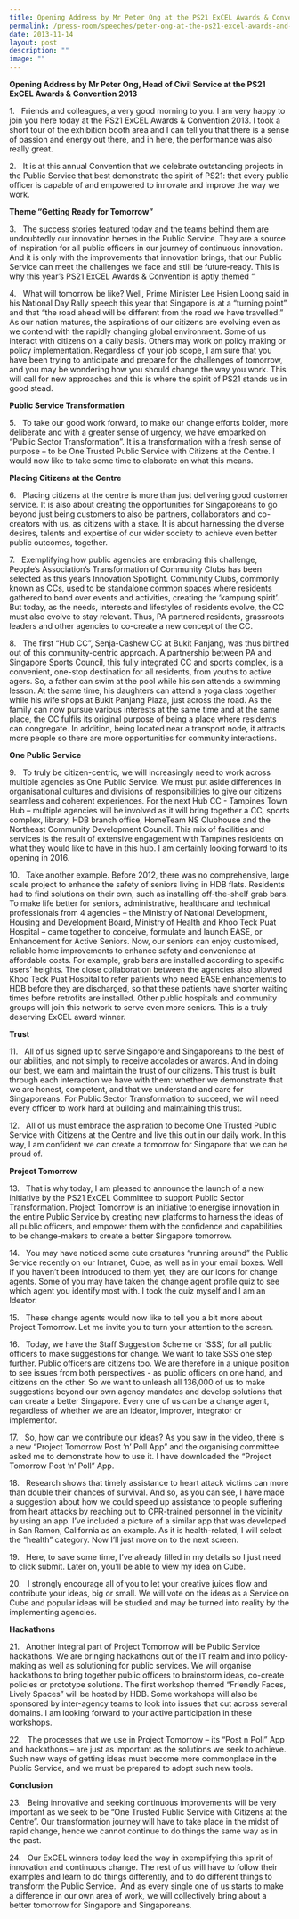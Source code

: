 ```yaml
---
title: Opening Address by Mr Peter Ong at the PS21 ExCEL Awards & Convention 2013
permalink: /press-room/speeches/peter-ong-at-the-ps21-excel-awards-and-convention-2013/
date: 2013-11-14
layout: post
description: ""
image: ""
---
```

**Opening Address by Mr Peter Ong, Head of Civil Service at the PS21 ExCEL Awards & Convention 2013**

1\.   Friends and colleagues, a very good morning to you. I am very happy to join you here today at the PS21 ExCEL Awards & Convention 2013. I took a short tour of the exhibition booth area and I can tell you that there is a sense of passion and energy out there, and in here, the performance was also really great.

2\.   It is at this annual Convention that we celebrate outstanding projects in the Public Service that best demonstrate the spirit of PS21: that every public officer is capable of and empowered to innovate and improve the way we work.

**Theme “Getting Ready for Tomorrow”**

3\.   The success stories featured today and the teams behind them are undoubtedly our innovation heroes in the Public Service. They are a source of inspiration for all public officers in our journey of continuous innovation. And it is only with the improvements that innovation brings, that our Public Service can meet the challenges we face and still be future-ready. This is why this year’s PS21 ExCEL Awards & Convention is aptly themed “ 

4\.   What will tomorrow be like? Well, Prime Minister Lee Hsien Loong said in his National Day Rally speech this year that Singapore is at a “turning point” and that “the road ahead will be different from the road we have travelled.” As our nation matures, the aspirations of our citizens are evolving even as we contend with the rapidly changing global environment. Some of us interact with citizens on a daily basis. Others may work on policy making or policy implementation. Regardless of your job scope, I am sure that you have been trying to anticipate and prepare for the challenges of tomorrow, and you may be wondering how you should change the way you work. This will call for new approaches and this is where the spirit of PS21 stands us in good stead.

**Public Service Transformation**

5\.   To take our good work forward, to make our change efforts bolder, more deliberate and with a greater sense of urgency, we have embarked on “Public Sector Transformation”. It is a transformation with a fresh sense of purpose – to be One Trusted Public Service with Citizens at the Centre. I would now like to take some time to elaborate on what this means.

**Placing Citizens at the Centre**

6\.   Placing citizens at the centre is more than just delivering good customer service. It is also about creating the opportunities for Singaporeans to go beyond just being customers to also be partners, collaborators and co-creators with us, as citizens with a stake. It is about harnessing the diverse desires, talents and expertise of our wider society to achieve even better public outcomes, together.

7\.   Exemplifying how public agencies are embracing this challenge, People’s Association’s Transformation of Community Clubs has been selected as this year’s Innovation Spotlight. Community Clubs, commonly known as CCs, used to be standalone common spaces where residents gathered to bond over events and activities, creating the ‘kampung spirit’. But today, as the needs, interests and lifestyles of residents evolve, the CC must also evolve to stay relevant. Thus, PA partnered residents, grassroots leaders and other agencies to co-create a new concept of the CC. 

8\.   The first “Hub CC”, Senja-Cashew CC at Bukit Panjang, was thus birthed out of this community-centric approach. A partnership between PA and Singapore Sports Council, this fully integrated CC and sports complex, is a convenient, one-stop destination for all residents, from youths to active agers. So, a father can swim at the pool while his son attends a swimming lesson. At the same time, his daughters can attend a yoga class together while his wife shops at Bukit Panjang Plaza, just across the road. As the family can now pursue various interests at the same time and at the same place, the CC fulfils its original purpose of being a place where residents can congregate. In addition, being located near a transport node, it attracts more people so there are more opportunities for community interactions.

**One Public Service**

9\.   To truly be citizen-centric, we will increasingly need to work across multiple agencies as One Public Service. We must put aside differences in organisational cultures and divisions of responsibilities to give our citizens seamless and coherent experiences. For the next Hub CC - Tampines Town Hub – multiple agencies will be involved as it will bring together a CC, sports complex, library, HDB branch office, HomeTeam NS Clubhouse and the Northeast Community Development Council. This mix of facilities and services is the result of extensive engagement with Tampines residents on what they would like to have in this hub. I am certainly looking forward to its opening in 2016.

10\.   Take another example. Before 2012, there was no comprehensive, large scale project to enhance the safety of seniors living in HDB flats. Residents had to find solutions on their own, such as installing off-the-shelf grab bars. To make life better for seniors, administrative, healthcare and technical professionals from 4 agencies – the Ministry of National Development, Housing and Development Board, Ministry of Health and Khoo Teck Puat Hospital – came together to conceive, formulate and launch EASE, or Enhancement for Active Seniors. Now, our seniors can enjoy customised, reliable home improvements to enhance safety and convenience at affordable costs. For example, grab bars are installed according to specific users’ heights. The close collaboration between the agencies also allowed Khoo Teck Puat Hospital to refer patients who need EASE enhancements to HDB before they are discharged, so that these patients have shorter waiting times before retrofits are installed. Other public hospitals and community groups will join this network to serve even more seniors. This is a truly deserving ExCEL award winner.

**Trust**

11\.   All of us signed up to serve Singapore and Singaporeans to the best of our abilities, and not simply to receive accolades or awards. And in doing our best, we earn and maintain the trust of our citizens. This trust is built through each interaction we have with them: whether we demonstrate that we are honest, competent, and that we understand and care for Singaporeans. For Public Sector Transformation to succeed, we will need every officer to work hard at building and maintaining this trust.

12\.   All of us must embrace the aspiration to become One Trusted Public Service with Citizens at the Centre and live this out in our daily work. In this way, I am confident we can create a tomorrow for Singapore that we can be proud of.   

**Project Tomorrow**

13\.   That is why today, I am pleased to announce the launch of a new initiative by the PS21 ExCEL Committee to support Public Sector Transformation. Project Tomorrow is an initiative to energise innovation in the entire Public Service by creating new platforms to harness the ideas of all public officers, and empower them with the confidence and capabilities to be change-makers to create a better Singapore tomorrow.

14\.   You may have noticed some cute creatures “running around” the Public Service recently on our Intranet, Cube, as well as in your email boxes. Well if you haven’t been introduced to them yet, they are our icons for change agents. Some of you may have taken the change agent profile quiz to see which agent you identify most with. I took the quiz myself and I am an Ideator.

15\.   These change agents would now like to tell you a bit more about Project Tomorrow. Let me invite you to turn your attention to the screen. 

16\.   Today, we have the Staff Suggestion Scheme or ‘SSS’, for all public officers to make suggestions for change. We want to take SSS one step further. Public officers are citizens too. We are therefore in a unique position to see issues from both perspectives - as public officers on one hand, and citizens on the other. So we want to unleash all 136,000 of us to make suggestions beyond our own agency mandates and develop solutions that can create a better Singapore. Every one of us can be a change agent, regardless of whether we are an ideator, improver, integrator or implementor. 

17\.   So, how can we contribute our ideas? As you saw in the video, there is a new “Project Tomorrow Post ‘n’ Poll App” and the organising committee asked me to demonstrate how to use it. I have downloaded the “Project Tomorrow Post ‘n’ Poll” App. 

18\.   Research shows that timely assistance to heart attack victims can more than double their chances of survival. And so, as you can see, I have made a suggestion about how we could speed up assistance to people suffering from heart attacks by reaching out to CPR-trained personnel in the vicinity by using an app. I’ve included a picture of a similar app that was developed in San Ramon, California as an example. As it is health-related, I will select the “health” category. Now I’ll just move on to the next screen.

19\.   Here, to save some time, I’ve already filled in my details so I just need to click submit. Later on, you’ll be able to view my idea on Cube.

20\.   I strongly encourage all of you to let your creative juices flow and contribute your ideas, big or small. We will vote on the ideas as a Service on Cube and popular ideas will be studied and may be turned into reality by the implementing agencies.

**Hackathons**

21\.   Another integral part of Project Tomorrow will be Public Service hackathons. We are bringing hackathons out of the IT realm and into policy-making as well as solutioning for public services. We will organise hackathons to bring together public officers to brainstorm ideas, co-create policies or prototype solutions. The first workshop themed “Friendly Faces, Lively Spaces” will be hosted by HDB. Some workshops will also be sponsored by inter-agency teams to look into issues that cut across several domains. I am looking forward to your active participation in these workshops. 

22\.   The processes that we use in Project Tomorrow – its “Post n Poll” App and hackathons – are just as important as the solutions we seek to achieve. Such new ways of getting ideas must become more commonplace in the Public Service, and we must be prepared to adopt such new tools.

**Conclusion**

23\.   Being innovative and seeking continuous improvements will be very important as we seek to be “One Trusted Public Service with Citizens at the Centre”. Our transformation journey will have to take place in the midst of rapid change, hence we cannot continue to do things the same way as in the past.

24\.   Our ExCEL winners today lead the way in exemplifying this spirit of innovation and continuous change. The rest of us will have to follow their examples and learn to do things differently, and to do different things to transform the Public Service.  And as every single one of us starts to make a difference in our own area of work, we will collectively bring about a better tomorrow for Singapore and Singaporeans.